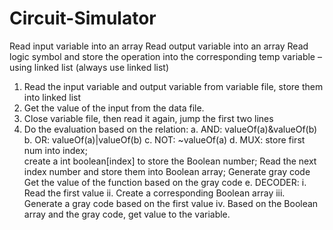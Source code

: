 # Circuit-Simulator
Read input variable into an array
Read output variable into an array
Read logic symbol and store the operation into the corresponding temp variable – using linked list
(always use linked list)

1.	Read the input variable and output variable from variable file, store them into linked list
2.	Get the value of the input from the data file.
3.	Close variable file, then read it again, jump the first two lines
4.	Do the evaluation based on the relation:
a.	AND: valueOf(a)&valueOf(b)
b.	OR: valueOf(a)|valueOf(b)
c.	NOT: ~valueOf(a)
d.	MUX: store first num into index;  
create a int boolean[index] to store the Boolean number;
Read the next index number and store them into Boolean array;
Generate gray code
Get the value of the function based on the gray code
e.	DECODER: 
i.	Read the first value
ii.	Create a corresponding Boolean array
iii.	Generate a gray code based on the first value
iv.	Based on the Boolean array and the gray code, get value to the variable.

